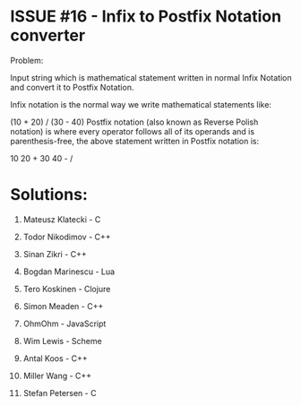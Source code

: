 ISSUE #16 - Infix to Postfix Notation converter 
===

Problem:

Input string which is mathematical statement written in normal Infix Notation and convert it to Postfix Notation.

Infix notation is the normal way we write mathematical statements like:

(10 + 20) / (30 - 40)
Postfix notation (also known as Reverse Polish notation) is where every operator follows all of its operands and is parenthesis-free, the above statement written in Postfix notation is:

10 20 + 30 40 - /

Solutions:
==

1. Mateusz Klatecki - C 

2. Todor Nikodimov - C++

3. Sinan Zikri - C++

4. Bogdan Marinescu - Lua

5. Tero Koskinen - Clojure

6. Simon Meaden - C++

7. OhmOhm - JavaScript

8. Wim Lewis - Scheme

9. Antal Koos - C++

10. Miller Wang - C++

11. Stefan Petersen - C